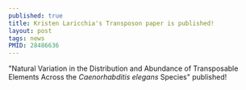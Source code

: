 ```yaml
---
published: true
title: Kristen Laricchia's Transposon paper is published!
layout: post
tags: news
PMID: 28486636
---
```


"Natural Variation in the Distribution and Abundance of Transposable Elements Across the <em>Caenorhabditis elegans</em> Species" published!